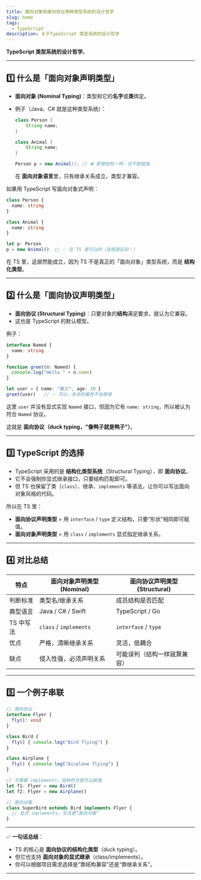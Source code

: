 ```yaml
---
title: 面向对象和面向协议两种类型系统的设计哲学
slug: home
tags: 
  - TypeScript
description: 关于TypeScript 类型系统的设计哲学
---
```

**TypeScript 类型系统的设计哲学**。

---

## 1️⃣ 什么是「面向对象声明类型」

* **面向对象 (Nominal Typing)**：类型和它的**名字**或**类**绑定。
* 例子（Java、C# 就是这种类型系统）：

  ```java
  class Person {
      String name;
  }

  class Animal {
      String name;
  }

  Person p = new Animal(); // ❌ 即使结构一样，也不能赋值
  ```

  在 **面向对象语言**里，只有继承关系成立，类型才兼容。

如果用 TypeScript 写面向对象式声明：

```ts
class Person {
  name: string
}

class Animal {
  name: string
}

let p: Person
p = new Animal()  // ✅ 在 TS 是可以的（这就是区别！）
```

在 TS 里，这居然能成立，因为 TS 不是真正的「面向对象」类型系统，而是 **结构化类型**。

---

## 2️⃣ 什么是「面向协议声明类型」

* **面向协议 (Structural Typing)**：只要对象的**结构**满足要求，就认为它兼容。
* 这也是 TypeScript 的默认模型。

例子：

```ts
interface Named {
  name: string
}

function greet(n: Named) {
  console.log("Hello " + n.name)
}

let user = { name: "张三", age: 20 }
greet(user)   // ✅ 可以，多余的属性不会报错
```

这里 `user` 并没有显式实现 `Named` 接口，但因为它有 `name: string`，所以被认为符合 `Named` 协议。

这就是 **面向协议（duck typing，"像鸭子就是鸭子"）**。

---

## 3️⃣ TypeScript 的选择

* TypeScript 采用的是 **结构化类型系统**（Structural Typing），即 **面向协议**。
* 它不会强制你显式继承接口，只要结构匹配即可。
* 但 TS 也保留了类（`class`）、继承、`implements` 等语法，让你可以写出面向对象风格的代码。

所以在 TS 里：

* **面向协议声明类型** = 用 `interface` / `type` 定义结构，只要“形状”相同即可赋值。
* **面向对象声明类型** = 用 `class` / `implements` 显式指定继承关系。

---

## 4️⃣ 对比总结

| 特点     | 面向对象声明类型 (Nominal)     | 面向协议声明类型 (Structural) |
| ------ | ---------------------- | --------------------- |
| 判断标准   | 类型名/继承关系               | 成员结构是否匹配              |
| 典型语言   | Java / C# / Swift      | TypeScript / Go       |
| TS 中写法 | `class` / `implements` | `interface` / `type`  |
| 优点     | 严格，清晰继承关系              | 灵活，低耦合                |
| 缺点     | 侵入性强，必须声明关系            | 可能误判（结构一样就算兼容）        |

---

## 5️⃣ 一个例子串联

```ts
// 面向协议
interface Flyer {
  fly(): void
}

class Bird {
  fly() { console.log("Bird flying") }
}

class Airplane {
  fly() { console.log("Airplane flying") }
}

// 不需要 implements，结构符合就可以赋值
let f1: Flyer = new Bird()
let f2: Flyer = new Airplane()

// 面向对象
class SuperBird extends Bird implements Flyer {
  // 显式 implements，写法更“面向对象”
}
```

---

✅ **一句话总结**：

* TS 的核心是 **面向协议的结构化类型**（duck typing）。
* 但它也支持 **面向对象的显式继承**（class/implements）。
* 你可以根据项目需求选择是“靠结构兼容”还是“靠继承关系”。

---

